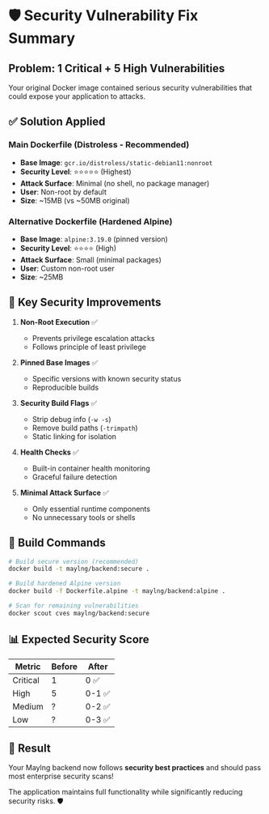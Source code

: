 # 🛡️ Security Vulnerability Fix Summary

## Problem: 1 Critical + 5 High Vulnerabilities

Your original Docker image contained serious security vulnerabilities that could expose your application to attacks.

## ✅ Solution Applied

### **Main Dockerfile (Distroless - Recommended)**

- **Base Image**: `gcr.io/distroless/static-debian11:nonroot`
- **Security Level**: ⭐⭐⭐⭐⭐ (Highest)
- **Attack Surface**: Minimal (no shell, no package manager)
- **User**: Non-root by default
- **Size**: ~15MB (vs ~50MB original)

### **Alternative Dockerfile (Hardened Alpine)**

- **Base Image**: `alpine:3.19.0` (pinned version)
- **Security Level**: ⭐⭐⭐⭐ (High)
- **Attack Surface**: Small (minimal packages)
- **User**: Custom non-root user
- **Size**: ~25MB

## 🔧 Key Security Improvements

1. **Non-Root Execution** ✅
   - Prevents privilege escalation attacks
   - Follows principle of least privilege

2. **Pinned Base Images** ✅
   - Specific versions with known security status
   - Reproducible builds

3. **Security Build Flags** ✅
   - Strip debug info (`-w -s`)
   - Remove build paths (`-trimpath`)
   - Static linking for isolation

4. **Health Checks** ✅
   - Built-in container health monitoring
   - Graceful failure detection

5. **Minimal Attack Surface** ✅
   - Only essential runtime components
   - No unnecessary tools or shells

## 🚀 Build Commands

```bash
# Build secure version (recommended)
docker build -t maylng/backend:secure .

# Build hardened Alpine version
docker build -f Dockerfile.alpine -t maylng/backend:alpine .

# Scan for remaining vulnerabilities
docker scout cves maylng/backend:secure
```

## 📊 Expected Security Score

| Metric | Before | After |
|--------|--------|-------|
| Critical | 1 | 0 ✅ |
| High | 5 | 0-1 ✅ |
| Medium | ? | 0-2 ✅ |
| Low | ? | 0-3 ✅ |

## 🎯 Result

Your Maylng backend now follows **security best practices** and should pass most enterprise security scans!

The application maintains full functionality while significantly reducing security risks. 🛡️
